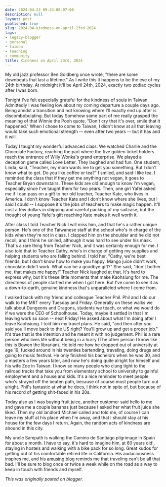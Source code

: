 ```yaml
---
date: 2024-04-23 09:33:00-07:00
description: null
layout: post
published: true
slug: 2024-04-kindness-on-april-23rd-2024
tags:
- legacy-blogger
- personal
- taiwan
- teaching
- community
title: Kindness on April 23rd, 2024
---
```




My old jazz professor Ben Goldberg once wrote, "there are some downbeats that last a lifetime." As I write this it happens to be the eve of my 24th birthday. At midnight it'll be April 24th, 2024, exactly two zodiac cycles after I was born.   
  
Tonight I've felt especially grateful for the kindness of souls in Taiwan. Admittedly I was feeling low about my coming departure a couple days ago. Being amidst a transition and not knowing where I'll exactly end up after is discombobulating. But today Somehow some part of me really grasped the meaning of that Winnie the Pooh quote, "Don't cry that it's over, smile that it happened." When I chose to come to Taiwan, I didn't know at all that leaving would take such emotional strength -- even after two years -- but it has and it will.  
  
Today I taught my wonderful advanced class. We watched Charlie and the Chocolate Factory, reaching the part where the five golden ticket holders reach the entrance of Willy Wonka's grand enterprise. We played a deception game called Love Letter. They laughed and had fun. One student, Linda, said, "Teacher, my mom wants me to get you something. But I don't know what to get. Do you like coffee or tea?" I smiled, and said I like tea. I reminded the class that if they get me anything not vegan, it goes to Teacher Bryan downstairs. These kids are old enough to know I'm vegan, especially since I've taught them for two years. Then, one girl Yafei asked me if I can pass on a gift to her old teacher, Teacher Kate, who lives in America. I don't know Teacher Kate and I don't know where she lives, but I said I could -- I suppose it's the jobs of teachers to make magic happen. It'll cost a few dollars in shipping and careful packing of my suitcase, but the thought of young Yafei's gift reaching Kate makes it well worth it.

After class I told Teacher Nick I will miss him, and that he's a rather unique person. He's one of the Taiwanese staff at the school who's in charge of the kids when they're not in class. I clapped him on the shoulder and he did not recoil, and I think he smiled, although it was hard to see under his mask. That's a rare thing from Teacher Nick, and it was certainly enough for me. I also told that to Teacher Cathy, who's in charge of getting my supplies and helping students who are falling behind. I told her, "Cathy, we're best friends, but I don't know how to make you happy. Mango juice didn't work, chocolate didn't work. What can be a goodbye gift?" She said, "don't bother me, that makes me happy!" Teacher Nick laughed at that. It's hard to express why, but it's these little moments that make Kaohsiung for me. The directness of people startled me when I got here. But I've come to see it as a down-to-earth, genuine kindness that's unparalleled where I come from.   
  
I walked back with my friend and colleague Teacher Phil. Phil and I do our walk to the MRT every Tuesday and Friday. Generally on these walks we talk about Dungeons and Dragons, students we teach, or what we would do if we were the CEO of Schoolhouse. Today, maybe it settled in that I'm leaving work so soon -- next Friday! He asked about what I'm doing after I leave Kaohsiung. I told him my travel plans. He said, "and then after you said you'll move back to the US right? You'll grow up and get a proper job." It's true that is the intention and he meant it with no judgement. Phil is a rare person who lives life without being in a hurry (The other person I know like this is Bowen the librarian). He told me how he dropped out of university at age 19, fucked around in his twenties bartending, traveling, doing drugs and going to music festival. He only finished his bachelors when he was 30, and a masters a few years later, and now he's doing quite alright for himself and his wife Zoe in Taiwan. I know so many people who clung tight to the railroad tracks that take you from elementary school to university to gainful employment and a house and kids. It's a nice reminder to meet people who's strayed off the beaten path, because of course most people turn out alright. Phil's fantastic at what he does, I think not in spite of, but because of his record of getting shit-faced in his 20s.   
  
Today also as I was buying fruit juice, another customer said hello to me and gave me a couple bananas just because I asked her what fruit juice she liked. Then my old landlord Michael called and told me, of course I can leave my stuff at his place when I'm away, and that I should stay at his house for the few days I return. Again, the random acts of kindness are abound in this city.  
  
My uncle Sampath is walking the Camino de Santiago pilgrimage in Spain for about a month. I have to say, it's hard to imagine him, at 60 years old!, staying in hostels and walking with a bike pack for so long. Great kudos for getting out of his comfortable retired life in California. His audaciousness inspires me, and his [amusing blog](https://samcamino.wordpress.com/) reminds me that traveling can't be all that bad. I'll be sure to blog once or twice a week while on the road as a way to keep in touch with friends and myself.   

*This was originally posted on blogger.*
